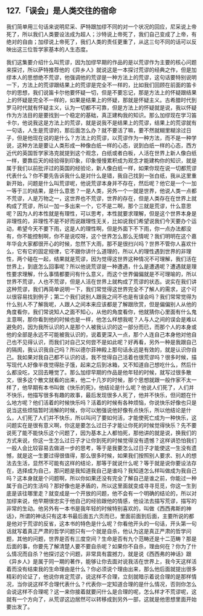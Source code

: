 ## 127.「误会」是人类交往的宿命
我们简单用三句话来说明尼采、萨特跟加缪不同的对一个状况的回应，尼采说上帝死了，所以我们人类要设法成为超人；沙特说上帝死了，我们自己变成了上帝，有绝对的自由；加缪说上帝死了，我们人类的责任更重了，从这三句不同的话可以反映出这三位哲学家基本的人生态度。


我们这集要介绍什么叫荒谬，因为加缪早期的作品的是以荒谬作为主要的核心问题来探讨，所以萨特推荐他的《异乡人》就说这是一本探讨荒谬的经典之作，但是加缪本人的思想绝不荒谬，他强调他的荒谬是一种方法上的荒谬，这句话要特别说明一下，方法上的荒谬跟结果上的荒谬是完全不一样的，比如我们回顾在前面的笛卡尔的思想，我们说笛卡尔他要怀疑一切，但是不要忘记，那是方法上的怀疑跟结果上的怀疑是完全不一样的，如果是结果上的怀疑，那就是怀疑主义。古希腊时代到罗马时代就有怀疑主义，认为一切都不可靠，但是方法上的怀疑就是说，我以怀疑作为方法目的是要找到一个稳定的基础，真正建构我的知识。那么加缪现在学习笛卡尔，他说我这是方法上的荒谬，就是说我不是结果上的荒谬，结果上的荒谬就有一句话，人生是荒谬的，那后面怎么办？就不要活了嘛，要不然就糊里糊涂过日子，但是他现在说的是什么？方法上的荒谬，以荒谬作为一种方法，而不是一种学说，这种方法是要让人类形成一种像白纸一样的心态，说到白纸一样的心态，西方近代的英国哲学家洛克就提到这个观念，白纸或者白板，人活在世界上新人像白纸一样，要靠后天的经验得到印象，印象慢慢累积成为观念才能建构你的知识，就是属于我们以前批评过的英国的经验论，新人像白纸一样，如果你现在说一切都荒谬代表什么？你不要先告诉我什么是对什么是错，我自己找到一张白纸，我从这里重新开始，问题是什么叫荒谬呢，他说荒谬本身并不存在，然后呢？他它是一个一加一等于三的结果，是什么意思？一是人类，另外一个一就是世界，他说人类一点都不荒谬，人是万物之一，这世界也不荒谬，世界的存在，但是人类存在在世界上就构成了荒谬，所以一加一多出来一个，它不是二啊，那个三就是荒谬，什么意思呢？因为人的本性就是有理性，可以思考，本性就要求理解，但是这个世界本身是非理性的，非理性不是不好而说跟理性无关，比如说我们希望说我们今天要办个运动，希望今天不要下雨，这是人的理性啊，但是外面下不下雨，你一点办法都没有，你不能控制啊，你不是说哎呀，这个世界怎么那么无情呢？我们明明在这个嘉年华会大家都很开心的时候，忽然下大雨，那不是很扫兴吗？世界不管你人喜欢什么，它有它的固定规律，它不跟你讲什么道理的，所以人的理性遇到世界的非理性，两个碰在一起，结果就是荒谬，因为觉得这世界这种情况不可理解，我们活在世界上，到底怎么回事呢？所以他说荒谬是一种遭遇，什么是遭遇呢？遭遇就是理性要求理解，什么事情都要问有什么意义，而这个世界偏偏就是不可理喻的，所以世界不荒谬，人也不荒谬，但是人活在世界上就构成了荒谬的状态。说实在我们讲这种荒谬，我们再简单说明一下，我们常觉得这世界完全不了解人的需求，这个可以很容易找到例子；第二个我们说别人跟我之间不也是有误会吗？我们常常觉得为什么别人不了解我呢，人跟人之间本来应该都是了解跟欣赏，但是偏偏别人从他的角度看你，我们常说知人之面不知心，从他的角度看你，他就猜你心里面有什么鬼主意啊，那你看到他的时候也是一样，他怎么样想我呢？人与人之间的误会是难以避免的，因为我所认识的人是那个人被我认识的这一部分而已，而那个人的本身或他的全部是永远不可能被我认识的，说着更深入一点，那个人连自己本身他对他自己也不见得认识，而我们对自己又何尝不是如此呢？好再看，另外一种是我跟自己的隔阂，我认识我自己吗？所以德尔菲神殿上那句话永远是有效的，就是认识你自己。我如果对我自己都不认识的话，我不觉得自己活着也很荒谬吗？很多时候，描写现代人好像半夜觉得肚子饿，起来之后到冰箱，又不知道自己想吃什么，然后什么都没吃，又回去睡觉了。那么加缪早期的作品是他年轻的时候，就写过很多散文，很多这个散文就看的出来，他二十几岁的时候，那个思想就跟一般作家不太一样了，他早期有本书叫做《快乐的死》，他结论是什么呢？他说人们死了，人们并不快乐，他描写很多有趣的故事，最后发现很多人死了，他并不快乐，但问题在什么地方呢？他们活着的时候快乐吗？活着的时候有各种烦恼，你说快乐好像也只是说当这些烦恼暂时消解的时候，你可以勉强说他好像有点快乐，所以他结论是什么，人们死了人们并不快乐，所以叫问了要如何活，才能使死亡成为一种快乐，这问题实在是很有意义啊，你这是要怎么过日子才能让你死的时候觉得快乐？先不要说死了能不能快乐这个问题了，因为基本上人都怕死，那他讲的就是说，换我们的方式来说，你这一生怎么过日子才让你到死的时候觉得没有遗憾？这样讲恐怕我们一般人会比较容易去做进一步的思考，等于是我要怎么过日子才能使这一生没有遗憾，就是这一生要过得很值得，那么很多时候，如果我们按照别人要求、别人的想法去生活，显然不可能有这样的结论，那等于就说什么呢？等于就是说你要设法存在，选择成为自己，那问题是我知道我自己是谁吗？我知道怎么样叫做成为我自己吗？这本身就是个问题啊，所以你如果还没有完全了解自己是谁之前，你能过一种属于自己的生活吗？那好像也是矛盾的，所以这里面就变成寻寻觅觅，你这一生到底是该往哪里走？就变成是一个开放的问题，他不会有一个明确的结论的，所以对加缪来说，他早期很忠实于他自己的经验跟他的情感，他设法去描写荒谬，描写的非常的生动。他另外有一本书是我年轻的时候特别喜欢的，叫做《西西弗斯的神话》，所谓的神话只有这本书最后面五六页而已，里面前面到后面，主要所说的都是他对于荒谬的反省，这本书的特色是什么呢？你看他开头的一句话，开头第一句话就写着真正严肃的哲学问题只有一个就是自杀，他认为这是真正严肃的哲学问题，其他的问题，世界是否有三度空间？生命是否有九个范畴还是十二范畴？那是后面的事，你要先了解清楚人要不要自杀呢？如果你不自杀，理由何在？你为了什么情况而自杀？他探讨这个问题，非常具有震撼力，就是说《西西弗的神话》跟《异乡人》是属于同一期的著作，能够让你去面对说我活在世界上，我今天这样活着而没有结束我的生命理由是什么？你必须说个理由出来，那么他后面就提出很多精彩的论证了，他说你肯定荒谬，说这样不合理，立刻就暗示着说合理的是那样情况，当你说这样不合理代表什么？代表你一定知道合理的是什么情况，否则你怎么会说这样不合理呢？这一来你接着就要问什么是合理的呢，怎么样才不荒谬呢，这就有一个方向了，从荒谬这边居然可以转移成到另外一部，这就是他思想里面开始要出发了。

